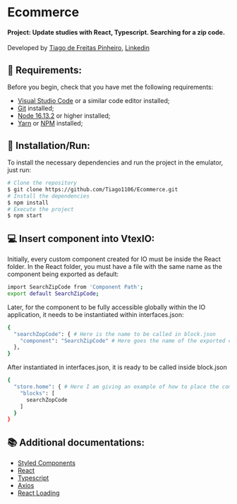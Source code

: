 # Ecommerce
#### Project: Update studies with React, Typescript. Searching for a zip code.

Developed by [Tiago de Freitas Pinheiro](https://github.com/Tiago1106), [Linkedin](https://www.linkedin.com/in/tiagofp00/)

<!-- ## 📋 Features:

- In development, coming soon.
    - [ ] Sliders -->

## 📌 Requirements:

Before you begin, check that you have met the following requirements:
* [Visual Studio Code](https://code.visualstudio.com/) or a similar code editor installed;
* [Git](https://git-scm.com) installed;
* [Node 16.13.2](https://nodejs.org/en/download/) or higher installed;
* [Yarn](https://yarnpkg.com/) or [NPM](https://nodejs.org/en/download/) installed;

## 🚀 Installation/Run:

To install the necessary dependencies and run the project in the emulator, just run:

```bash
# Clone the repository
$ git clone https://github.com/Tiago1106/Ecommerce.git
# Install the dependencies
$ npm install
# Execute the project
$ npm start
```

## 💻 Insert component into VtexIO:

Initially, every custom component created for IO must be inside the React folder.
In the React folder, you must have a file with the same name as the component being exported as default:

```bash
import SearchZipCode from 'Component Path';
export default SearchZipCode;
```

Later, for the component to be fully accessible globally within the IO application, it needs to be instantiated within interfaces.json:

```bash
{
  "searchZopCode": { # Here is the name to be called in block.json
    "component": "SearchZipCode" # Here goes the name of the exported component
  },
}
```

After instantiated in interfaces.json, it is ready to be called inside block.json

```bash
{
  "store.home": { # Here I am giving an example of how to place the component on the home page
    "blocks": [
      searchZopCode
    ]
  }
}
```

## 📚 Additional documentations:

- [Styled Components](https://styled-components.com/)
- [React](https://pt-br.reactjs.org/)
- [Typescript](https://www.typescriptlang.org/)
- [Axios](https://axios-http.com/ptbr/)
- [React Loading](https://github.com/fakiolinho/react-loading)